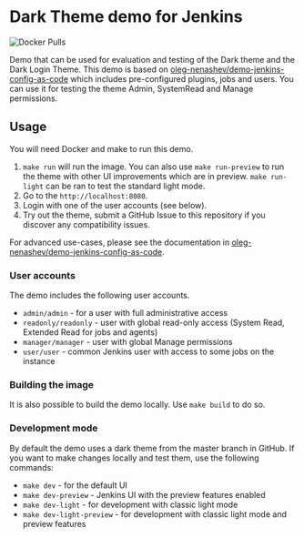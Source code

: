 # Dark Theme demo for Jenkins

![Docker Pulls](https://img.shields.io/docker/pulls/jenkins4eval/dark-theme)

Demo that can be used for evaluation and testing of the Dark theme and the Dark Login Theme.
This demo is based on [oleg-nenashev/demo-jenkins-config-as-code](https://github.com/oleg-nenashev/demo-jenkins-config-as-code)
which includes pre-configured plugins, jobs and users.
You can use it for testing the theme Admin, SystemRead and Manage permissions.

## Usage

You will need Docker and make to run this demo.

1. `make run` will run the image.
   You can also use `make run-preview` to run the theme with other UI improvements which are in preview.
   `make run-light` can be ran to test the standard light mode.
2. Go to the `http://localhost:8080`.
3. Login with one of the user accounts (see below).
4. Try out the theme, submit a GitHub Issue to this repository if you discover any compatibility issues.

For advanced use-cases, please see the documentation in [oleg-nenashev/demo-jenkins-config-as-code](https://github.com/oleg-nenashev/demo-jenkins-config-as-code).

### User accounts

The demo includes the following user accounts.

  * `admin/admin` - for a user with full administrative access
  * `readonly/readonly` - user with global read-only access (System Read, Extended Read for jobs and agents)
  * `manager/manager` - user with global Manage permissions
  * `user/user` - common Jenkins user with access to some jobs on the instance

### Building the image

It is also possible to build the demo locally.
Use `make build` to do so.

### Development mode

By default the demo uses a dark theme from the master branch in GitHub.
If you want to make changes locally and test them, use the following commands:

* `make dev` - for the default UI
* `make dev-preview` - Jenkins UI with the preview features enabled
* `make dev-light` - for development with classic light mode
* `make dev-light-preview` - for development with classic light mode and preview features
